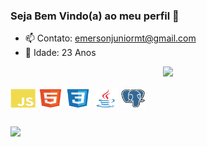 ### Seja Bem Vindo(a) ao meu perfil 👋



- 📫 Contato: emersonjuniormt@gmail.com
- 🎂 Idade: 23 Anos


<div align="center">
 
  
 <img height="180em" src="https://github-readme-stats.vercel.app/api/top-langs/?username=Emerson05&layout=compact&langs_count=7&exclude_repo=repo1,repo2,repo3&theme=dark"/>


</div>

<div style="display: inline_block"><br>
  <img align="center" alt="Emerson-Js" height="30" width="40" src="https://raw.githubusercontent.com/devicons/devicon/master/icons/javascript/javascript-plain.svg">
  <img align="center" alt="Emerson-HTML" height="30" width="40" src="https://raw.githubusercontent.com/devicons/devicon/master/icons/html5/html5-original.svg">
  <img align="center" alt="Emerson-CSS" height="30" width="40" src="https://raw.githubusercontent.com/devicons/devicon/master/icons/css3/css3-original.svg">
  <img align="center" alt="Emerson-Java" height="30" width="40" src="https://raw.githubusercontent.com/devicons/devicon/master/icons/java/java-original.svg">
  <img align="center" alt="Emerson-postgresql" height="30" width="40" src= "https://raw.githubusercontent.com/devicons/devicon/master/icons/postgresql/postgresql-original.svg">
  
  
</div>

##

<div> 

  <a href="https://www.linkedin.com/in/emerson-junior05/" target="_blank"><img src="https://img.shields.io/badge/-LinkedIn-%230077B5?style=for-the-badge&logo=linkedin&logoColor=white" target="_blank"></a> 
 
 
 
</div>

